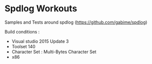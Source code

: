 # Spdlog Workouts
 
 Samples and Tests around spdlog (https://github.com/gabime/spdlog)
 
Build conditions :
* Visual studio 2015 Update 3
* Toolset 140
* Character Set : Multi-Bytes Character Set
* x86
